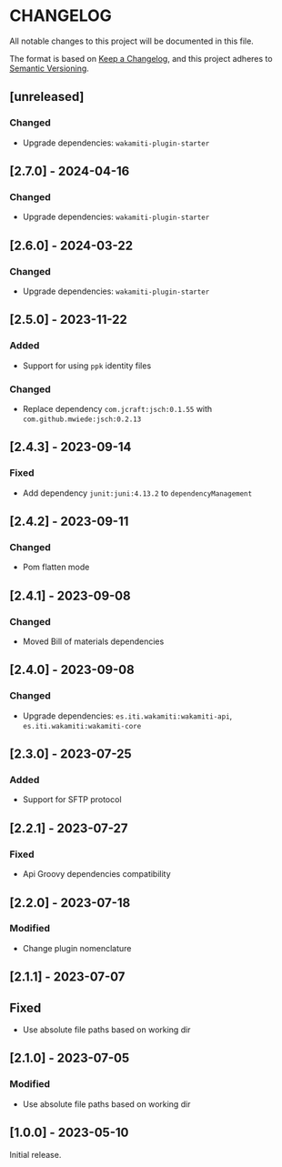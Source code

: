 # CHANGELOG

All notable changes to this project will be documented in this file.

The format is based on [Keep a Changelog][1],
and this project adheres to [Semantic Versioning][2].

## [unreleased]

### Changed
- Upgrade dependencies: `wakamiti-plugin-starter`


## [2.7.0] - 2024-04-16

### Changed
- Upgrade dependencies: `wakamiti-plugin-starter`


## [2.6.0] - 2024-03-22

### Changed
- Upgrade dependencies: `wakamiti-plugin-starter`


## [2.5.0] - 2023-11-22

### Added
- Support for using `ppk` identity files

### Changed
- Replace dependency `com.jcraft:jsch:0.1.55` with `com.github.mwiede:jsch:0.2.13`


## [2.4.3] - 2023-09-14

### Fixed
- Add dependency `junit:juni:4.13.2` to `dependencyManagement`


## [2.4.2] - 2023-09-11

### Changed
- Pom flatten mode


## [2.4.1] - 2023-09-08

### Changed
- Moved Bill of materials dependencies


## [2.4.0] - 2023-09-08

### Changed
- Upgrade dependencies: `es.iti.wakamiti:wakamiti-api`, `es.iti.wakamiti:wakamiti-core`


## [2.3.0] - 2023-07-25

### Added
- Support for SFTP protocol


## [2.2.1] - 2023-07-27

### Fixed
- Api Groovy dependencies compatibility


## [2.2.0] - 2023-07-18

### Modified
- Change plugin nomenclature


## [2.1.1] - 2023-07-07

## Fixed
- Use absolute file paths based on working dir


## [2.1.0] - 2023-07-05

### Modified
- Use absolute file paths based on working dir


## [1.0.0] - 2023-05-10

Initial release.  


[1]: <https://keepachangelog.com/en/1.0.0/>
[2]: <https://semver.org>
